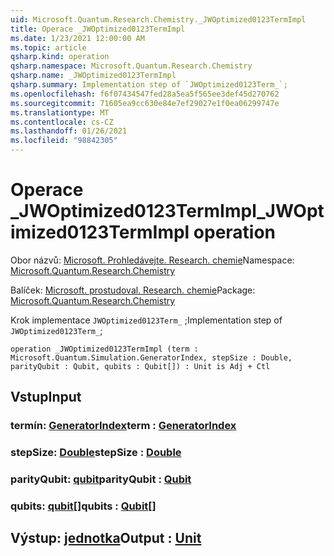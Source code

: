 ```yaml
---
uid: Microsoft.Quantum.Research.Chemistry._JWOptimized0123TermImpl
title: Operace _JWOptimized0123TermImpl
ms.date: 1/23/2021 12:00:00 AM
ms.topic: article
qsharp.kind: operation
qsharp.namespace: Microsoft.Quantum.Research.Chemistry
qsharp.name: _JWOptimized0123TermImpl
qsharp.summary: Implementation step of `JWOptimized0123Term_`;
ms.openlocfilehash: f6f07434547fed28a5ea5f565ee3def45d270762
ms.sourcegitcommit: 71605ea9cc630e84e7ef29027e1f0ea06299747e
ms.translationtype: MT
ms.contentlocale: cs-CZ
ms.lasthandoff: 01/26/2021
ms.locfileid: "98842305"
---
```

# <a name="_jwoptimized0123termimpl-operation"></a><span data-ttu-id="a20f8-102">Operace _JWOptimized0123TermImpl</span><span class="sxs-lookup"><span data-stu-id="a20f8-102">_JWOptimized0123TermImpl operation</span></span>

<span data-ttu-id="a20f8-103">Obor názvů: [Microsoft. Prohledávejte. Research. chemie](xref:Microsoft.Quantum.Research.Chemistry)</span><span class="sxs-lookup"><span data-stu-id="a20f8-103">Namespace: [Microsoft.Quantum.Research.Chemistry](xref:Microsoft.Quantum.Research.Chemistry)</span></span>

<span data-ttu-id="a20f8-104">Balíček: [Microsoft. prostudoval. Research. chemie](https://nuget.org/packages/Microsoft.Quantum.Research.Chemistry)</span><span class="sxs-lookup"><span data-stu-id="a20f8-104">Package: [Microsoft.Quantum.Research.Chemistry](https://nuget.org/packages/Microsoft.Quantum.Research.Chemistry)</span></span>


<span data-ttu-id="a20f8-105">Krok implementace `JWOptimized0123Term_` ;</span><span class="sxs-lookup"><span data-stu-id="a20f8-105">Implementation step of `JWOptimized0123Term_`;</span></span>

```qsharp
operation _JWOptimized0123TermImpl (term : Microsoft.Quantum.Simulation.GeneratorIndex, stepSize : Double, parityQubit : Qubit, qubits : Qubit[]) : Unit is Adj + Ctl
```


## <a name="input"></a><span data-ttu-id="a20f8-106">Vstup</span><span class="sxs-lookup"><span data-stu-id="a20f8-106">Input</span></span>

### <a name="term--generatorindex"></a><span data-ttu-id="a20f8-107">termín: [GeneratorIndex](xref:Microsoft.Quantum.Simulation.GeneratorIndex)</span><span class="sxs-lookup"><span data-stu-id="a20f8-107">term : [GeneratorIndex](xref:Microsoft.Quantum.Simulation.GeneratorIndex)</span></span>




### <a name="stepsize--double"></a><span data-ttu-id="a20f8-108">stepSize: [Double](xref:microsoft.quantum.lang-ref.double)</span><span class="sxs-lookup"><span data-stu-id="a20f8-108">stepSize : [Double](xref:microsoft.quantum.lang-ref.double)</span></span>




### <a name="parityqubit--qubit"></a><span data-ttu-id="a20f8-109">parityQubit: [qubit](xref:microsoft.quantum.lang-ref.qubit)</span><span class="sxs-lookup"><span data-stu-id="a20f8-109">parityQubit : [Qubit](xref:microsoft.quantum.lang-ref.qubit)</span></span>




### <a name="qubits--qubit"></a><span data-ttu-id="a20f8-110">qubits: [qubit](xref:microsoft.quantum.lang-ref.qubit)[]</span><span class="sxs-lookup"><span data-stu-id="a20f8-110">qubits : [Qubit](xref:microsoft.quantum.lang-ref.qubit)[]</span></span>





## <a name="output--unit"></a><span data-ttu-id="a20f8-111">Výstup: [jednotka](xref:microsoft.quantum.lang-ref.unit)</span><span class="sxs-lookup"><span data-stu-id="a20f8-111">Output : [Unit](xref:microsoft.quantum.lang-ref.unit)</span></span>

